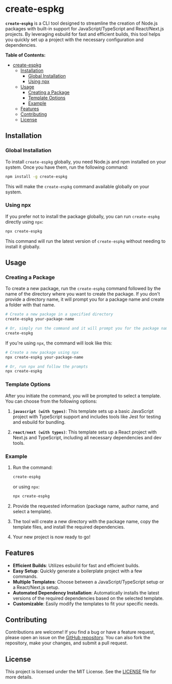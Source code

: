 # create-espkg

**`create-espkg`** is a CLI tool designed to streamline the creation of Node.js packages with built-in support for JavaScript/TypeScript and React/Next.js projects. By leveraging esbuild for fast and efficient builds, this tool helps you quickly set up a project with the necessary configuration and dependencies.

**Table of Contents:**

- [create-espkg](#create-espkg)
  - [Installation](#installation)
    - [Global Installation](#global-installation)
    - [Using npx](#using-npx)
  - [Usage](#usage)
    - [Creating a Package](#creating-a-package)
    - [Template Options](#template-options)
    - [Example](#example)
  - [Features](#features)
  - [Contributing](#contributing)
  - [License](#license)

## Installation

### Global Installation

To install `create-espkg` globally, you need Node.js and npm installed on your system. Once you have them, run the following command:

```bash
npm install -g create-espkg
```

This will make the `create-espkg` command available globally on your system.

### Using npx

If you prefer not to install the package globally, you can run `create-espkg` directly using `npx`:

```bash
npx create-espkg
```

This command will run the latest version of `create-espkg` without needing to install it globally.

## Usage

### Creating a Package

To create a new package, run the `create-espkg` command followed by the name of the directory where you want to create the package. If you don't provide a directory name, it will prompt you for a package name and create a folder with that name.

```bash
# Create a new package in a specified directory
create-espkg your-package-name

# Or, simply run the command and it will prompt you for the package name
create-espkg
```

If you're using `npx`, the command will look like this:

```bash
# Create a new package using npx
npx create-espkg your-package-name

# Or, run npx and follow the prompts
npx create-espkg
```

### Template Options

After you initiate the command, you will be prompted to select a template. You can choose from the following options:

1. **`javascript (with types)`**: This template sets up a basic JavaScript project with TypeScript support and includes tools like Jest for testing and esbuild for bundling.

2. **`react/next (with types)`**: This template sets up a React project with Next.js and TypeScript, including all necessary dependencies and dev tools.

### Example

1. Run the command:

    ```bash
    create-espkg
    ```

    or using `npx`:

    ```bash
    npx create-espkg
    ```

2. Provide the requested information (package name, author name, and select a template).

3. The tool will create a new directory with the package name, copy the template files, and install the required dependencies.

4. Your new project is now ready to go!

## Features

- **Efficient Builds**: Utilizes esbuild for fast and efficient builds.
- **Easy Setup**: Quickly generate a boilerplate project with a few commands.
- **Multiple Templates**: Choose between a JavaScript/TypeScript setup or a React/Next.js setup.
- **Automated Dependency Installation**: Automatically installs the latest versions of the required dependencies based on the selected template.
- **Customizable**: Easily modify the templates to fit your specific needs.

## Contributing

Contributions are welcome! If you find a bug or have a feature request, please open an issue on the [GitHub repository](https://github.com/besaoct/create-espkg). You can also fork the repository, make your changes, and submit a pull request.

## License

This project is licensed under the MIT License. See the [LICENSE](https://raw.githubusercontent.com/besaoct/create-espkg/main/LICENSE) file for more details.

